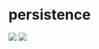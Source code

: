 # persistence

![](https://img.shields.io/badge/Statement%20coverage-98.70%25-green)
![](https://img.shields.io/badge/Branch%20coverage-100%25-brightgreen)